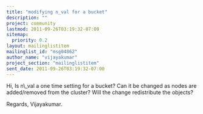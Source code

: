 ```yaml
---
title: "modifying n_val for a bucket"
description: ""
project: community
lastmod: 2011-09-26T03:19:32-07:00
sitemap:
  priority: 0.2
layout: mailinglistitem
mailinglist_id: "msg04862"
author_name: "vijayakumar"
project_section: "mailinglistitem"
sent_date: 2011-09-26T03:19:32-07:00
---
```



Hi,
 Is n\\_val a one time setting for a bucket? Can it be changed as nodes
are added/removed from the cluster? Will the change redistribute the
objects?

Regards,
Vijayakumar.
